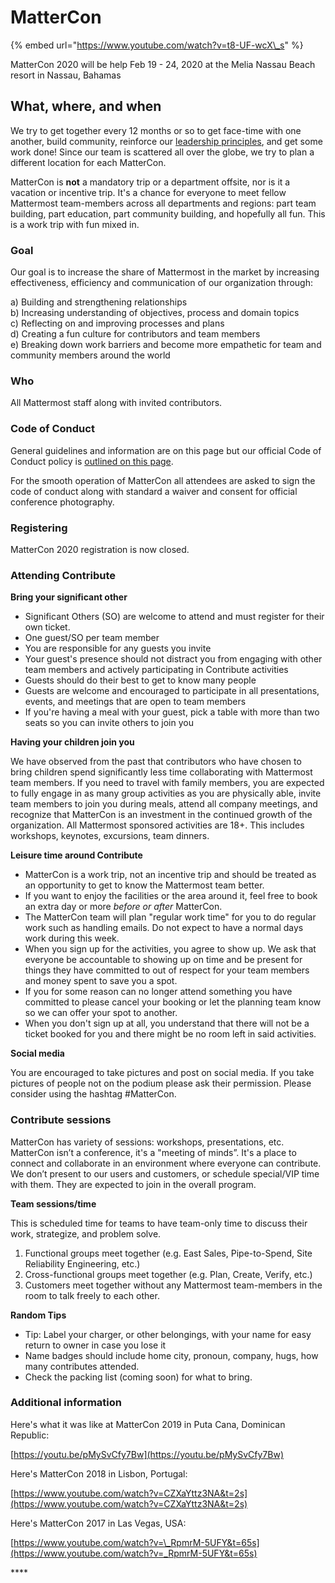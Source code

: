 # MatterCon

{% embed url="https://www.youtube.com/watch?v=t8-UF-wcX\_s" %}

MatterCon 2020 will be help Feb 19 - 24, 2020 at the Melia Nassau Beach resort in Nassau, Bahamas

## What, where, and when

We try to get together every 12 months or so to get face-time with one another, build community, reinforce our [leadership principles](../company/about-mattermost/#leadership-principles), and get some work done! Since our team is scattered all over the globe, we try to plan a different location for each MatterCon.

MatterCon is **not** a mandatory trip or a department offsite, nor is it a vacation or incentive trip. It's a chance for everyone to meet fellow Mattermost team-members across all departments and regions: part team building, part education, part community building, and hopefully all fun. This is a work trip with fun mixed in.

### Goal <a id="goal"></a>

Our goal is to increase the share of Mattermost in the market by increasing effectiveness, efficiency and communication of our organization through:   
  
a\) Building and strengthening relationships    
b\) Increasing understanding of objectives, process and domain topics   
c\) Reflecting on and improving processes and plans   
d\) Creating a fun culture for contributors and team members   
e\) Breaking down work barriers and become more empathetic for team and community members around the world

### Who <a id="who"></a>

All Mattermost staff along with invited contributors.

### Code of Conduct <a id="code-of-conduct"></a>

General guidelines and information are on this page but our official Code of Conduct policy is [outlined on this page](https://about.gitlab.com/company/culture/contribute/coc/).   
  
For the smooth operation of MatterCon all attendees are asked to sign the code of conduct along with standard a waiver and consent for official conference photography. 

### Registering <a id="registering"></a>

MatterCon 2020 registration is now closed. 

### Attending Contribute

**Bring your significant other**

* Significant Others \(SO\) are welcome to attend and must register for their own ticket.
* One guest/SO per team member
* You are responsible for any guests you invite
* Your guest's presence should not distract you from engaging with other team members and actively participating in Contribute activities
* Guests should do their best to get to know many people
* Guests are welcome and encouraged to participate in all presentations, events, and meetings that are open to team members
* If you're having a meal with your guest, pick a table with more than two seats so you can invite others to join you

**Having your children join you**

We have observed from the past that contributors who have chosen to bring children spend significantly less time collaborating with Mattermost team members. If you need to travel with family members, you are expected to fully engage in as many group activities as you are physically able, invite team members to join you during meals, attend all company meetings, and recognize that MatterCon is an investment in the continued growth of the organization. All Mattermost sponsored activities are 18+. This includes workshops, keynotes, excursions, team dinners.

**Leisure time around Contribute**

* MatterCon is a work trip, not an incentive trip and should be treated as an opportunity to get to know the Mattermost team better.
* If you want to enjoy the facilities or the area around it, feel free to book an extra day or more _before or after_ MatterCon.
* The MatterCon team will plan "regular work time" for you to do regular work such as handling emails. Do not expect to have a normal days work during this week.
* When you sign up for the activities, you agree to show up. We ask that everyone be accountable to showing up on time and be present for things they have committed to out of respect for your team members and money spent to save you a spot.
* If you for some reason can no longer attend something you have committed to please cancel your booking or let the planning team know so we can offer your spot to another.
* When you don't sign up at all, you understand that there will not be a ticket booked for you and there might be no room left in said activities.

**Social media**

You are encouraged to take pictures and post on social media. If you take pictures of people not on the podium please ask their permission. Please consider using the hashtag \#MatterCon. 

### Contribute sessions

MatterCon has variety of sessions: workshops, presentations, etc. MatterCon isn’t a conference, it's a "meeting of minds”. It's a place to connect and collaborate in an environment where everyone can contribute. We don’t present to our users and customers, or schedule special/VIP time with them. They are expected to join in the overall program.

**Team sessions/time**

This is scheduled time for teams to have team-only time to discuss their work, strategize, and problem solve.

1. Functional groups meet together \(e.g. East Sales, Pipe-to-Spend, Site Reliability Engineering, etc.\)
2. Cross-functional groups meet together \(e.g. Plan, Create, Verify, etc.\)
3. Customers meet together without any Mattermost team-members in the room to talk freely to each other.

**Random Tips**

* Tip: Label your charger, or other belongings, with your name for easy return to owner in case you lose it
* Name badges should include home city, pronoun, company, hugs, how many contributes attended.
* Check the packing list \(coming soon\) for what to bring.

### Additional information

Here's what it was like at MatterCon 2019 in Puta Cana, Dominican Republic:

[https://youtu.be/pMySvCfy7Bw](https://youtu.be/pMySvCfy7Bw)

Here's MatterCon 2018 in Lisbon, Portugal: 

[https://www.youtube.com/watch?v=CZXaYttz3NA&t=2s](https://www.youtube.com/watch?v=CZXaYttz3NA&t=2s)  
  
Here's MatterCon 2017 in Las Vegas, USA: 

[https://www.youtube.com/watch?v=\_RpmrM-5UFY&t=65s](https://www.youtube.com/watch?v=_RpmrM-5UFY&t=65s)

\*\*\*\*

